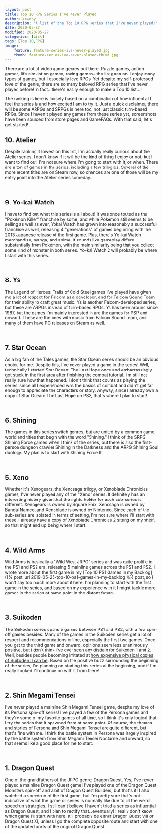 ```yaml
---
layout: post
title: Top 10 RPG Series I've Never Played
author: bsinky
description: "A list of the Top 10 RPG series that I've never played!"
date: 2020-05-27
modified: 2020-05-27
categories: [List]
tags: [Top 10,RPG]
image:
    feature: feature-series-ive-never-played.jpg
    thumb: feature-series-ive-never-played-thumb.jpg
---
```


There are a lot of video game genres out there. Puzzle games, action games, life
simulation games, racing games...the list goes on. I enjoy many types of games,
but I especially love RPGs. Yet despite my self-professed love of the genre,
there are so many beloved RPG series that I've never played before! In
fact...there's easily enough to make a Top 10 list...!

<!--more-->

The ranking is here is loosely based on a combination of how influential I feel
the series is and how excited I am to try it. Just a quick disclaimer, there
will be some ARPGs and SRPGs in here too, not just classic turn-based RPGs.
Since I haven't played any games from these series yet, screenshots have been
sourced from store pages and GameFAQs. With that said, let's get started!

## 10. Atelier

Despite ranking it lowest on this list, I'm actually really curious about the
Atelier series. I don't know if it will be the kind of thing I enjoy or not, but
I want to find out! I'm not sure where I'm going to start with it, or when.
There are a ton of games in the series, including a few trilogies. Several of
the more recent titles are on Steam now, so chances are one of those will be my
entry point into the Atelier series someday.

<figure class="third">
    <a href="https://i.imgur.com/TsgBKcE.jpg"><img src="https://i.imgur.com/TsgBKcEm.jpg" alt=""/></a>
    <a href="https://i.imgur.com/eOmkO3W.jpg"><img src="https://i.imgur.com/eOmkO3Wm.jpg" alt=""/></a>
    <a href="https://i.imgur.com/GeHfFPD.jpg"><img src="https://i.imgur.com/GeHfFPDm.jpg" alt=""/></a>
</figure>

## 9. Yo-kai Watch

I have to find out what this series is all about! It was once touted as the
"Pokémon Killer" franchise by some, and while Pokémon still seems to be selling
as well as ever, Yokai Watch has grown into reasonably a successful franchise as
well, releasing 4 "generations" of games beginning with the 2013 Japanese
release of the first game. Plus, there's Yo-kai Watch merchandise, manga, and
anime. It sounds like gameplay differs substantially from Pokémon, with the main
similarity being that you collect some kind of monster in both series. Yo-kai
Watch 2 will probably be where I start with this series.

<figure class="third">
    <a href="https://i.imgur.com/Qaco1VU.jpg"><img src="https://i.imgur.com/Qaco1VUm.jpg" alt=""/></a>
    <a href="https://i.imgur.com/ektSheQ.png"><img src="https://i.imgur.com/ektSheQm.png" alt=""/></a>
    <a href="https://i.imgur.com/g4Sr4c9.jpg"><img src="https://i.imgur.com/g4Sr4c9m.jpg" alt=""/></a>
</figure>

## 8. Ys

The Legend of Heroes: Trails of Cold Steel games I've played have given me a lot
of respect for Falcom as a developer, and for Falcom Sound Team for their
ability to craft great music. Ys is another Falcom-developed series, but these
are ARPGs instead of turn-based RPGs. Ys has been around since 1987, but the
games I'm mainly interested in are the games for PSP and onward. These are the
ones with music from Falcom Sound Team, and many of them have PC releases on
Steam as well.

<figure class="third">
    <a href="https://i.imgur.com/sHi2sbZ.jpg"><img src="https://i.imgur.com/sHi2sbZm.jpg" alt=""/></a>
    <a href="https://i.imgur.com/TZkP0di.jpg"><img src="https://i.imgur.com/TZkP0dim.jpg" alt=""/></a>
    <a href="https://i.imgur.com/aCfqkPu.jpg"><img src="https://i.imgur.com/aCfqkPum.jpg" alt=""/></a>
</figure>

## 7. Star Ocean

As a big fan of the Tales games, the Star Ocean series should be an obvious
choice for me. Despite this, I've never played a game in the series! Well,
technically I started Star Ocean: The Last Hope once and embarrassingly got
stuck in the first area after finishing the combat tutorial. I'm still not
really sure how that happened. I don't think that counts as playing the series,
since all I experienced was the basics of combat and didn't get far enough to
appreciate the characters or story. Anyway, since I already own a copy of Star
Ocean: The Last Hope on PS3, that's where I plan to start!

<figure class="third">
    <a href="https://i.imgur.com/PFpCCJV.jpg"><img src="https://i.imgur.com/PFpCCJVm.jpg" alt=""/></a>
    <a href="https://i.imgur.com/akztpim.jpg"><img src="https://i.imgur.com/akztpimm.jpg" alt=""/></a>
    <a href="https://i.imgur.com/Hyfu2XY.jpg"><img src="https://i.imgur.com/Hyfu2XYm.jpg" alt=""/></a>
</figure>

## 6. Shining

The games in this series switch genres, but are united by a common game world
and titles that begin with the word "Shining." I think of the SRPG Shining Force
games when I think of the series, but there is also the first-person dungeon
crawler Shining in the Darkness and the ARPG Shining Soul duology. My plan is to
start with Shining Force II!

<figure class="third">
    <a href="https://i.imgur.com/CNTkFuA.jpg"><img src="https://i.imgur.com/CNTkFuAm.jpg" alt=""/></a>
    <a href="https://i.imgur.com/kztn3gY.jpg"><img src="https://i.imgur.com/kztn3gYm.jpg" alt=""/></a>
    <a href="https://i.imgur.com/43tqKeU.jpg"><img src="https://i.imgur.com/43tqKeUm.jpg" alt=""/></a>
</figure>

## 5. Xeno

Whether it's Xenogears, the Xenosaga trilogy, or Xenoblade Chronicles games,
I've never played any of the "Xeno" series. It definitely has an interesting
history given that the rights holder for each sub-series is different. Xenogears
is owned by Square Enix, Xenosaga is owned by Bandai Namco, and Xenoblade is
owned by Nintendo. Since each of the sub-series are isolated in terms of
setting, I'm not sure where I'll start with these. I already have a copy of
Xenoblade Chronicles 2 sitting on my shelf, so that might end up being where I
start.

<figure class="third">
    <a href="https://i.imgur.com/4oaUiec.jpg"><img src="https://i.imgur.com/4oaUiecm.jpg" alt=""/></a>
    <a href="https://i.imgur.com/QEuv2Dv.jpg"><img src="https://i.imgur.com/QEuv2Dvm.jpg" alt=""/></a>
    <a href="https://i.imgur.com/JUyCNqR.jpg"><img src="https://i.imgur.com/JUyCNqRm.jpg" alt=""/></a>
</figure>

## 4. Wild Arms

Wild Arms is basically a "Wild West JRPG" series and was quite prolific in the
PS1 and PS2 era, releasing 5 mainline games across the PS1 and PS2. I wrote more
about the first game in my [Top 10 PS1 Games in my Backlog]({% post_url
2019-05-25-top-10-ps1-games-in-my-backlog %}) post, so I won't say too much more
about it here. I'm planning to start with the first game in the series, and
based on my experience with it I might tackle more games in the series at some
point in the distant future.

<figure class="third">
    <a href="https://i.imgur.com/PVDLEG1.jpg"><img src="https://i.imgur.com/PVDLEG1m.jpg" alt=""/></a>
    <a href="https://i.imgur.com/s1d1Ybs.jpg"><img src="https://i.imgur.com/s1d1Ybsm.jpg" alt=""/></a>
    <a href="https://i.imgur.com/O5dNm3A.jpg"><img src="https://i.imgur.com/O5dNm3Am.jpg" alt=""/></a>
</figure>

## 3. Suikoden

The Suikoden series spans 5 games between PS1 and PS2, with a few spin-off games
besides. Many of the games in the Suikoden series get a lot of respect and
recommendations online, especially the first two games. Once you get to the
third game and onward, opinions seem less unanimously positive, but I don't
think I've ever seen any disdain for Suikoden 1 and 2. Well, besides people
becoming irritated at [how expensive physical copies of Suikoden II can
be](https://www.pricecharting.com/game/playstation/suikoden-ii). Based on the
positive buzz surrounding the beginning of the series, I'm planning on starting
this series at the beginning, and if I'm really hooked I'll continue on with it
from there!

<figure class="third">
    <a href="https://i.imgur.com/eegLNMf.jpg"><img src="https://i.imgur.com/eegLNMfm.jpg" alt=""/></a>
    <a href="https://i.imgur.com/QySv51c.jpg"><img src="https://i.imgur.com/QySv51cm.jpg" alt=""/></a>
    <a href="https://i.imgur.com/XLunnOd.jpg"><img src="https://i.imgur.com/XLunnOdm.jpg" alt=""/></a>
</figure>

## 2. Shin Megami Tensei

I've never played a mainline Shin Megami Tensei game, despite my love of its
Persona spin-off series! I've played a few of the Persona games and they're some
of my favorite games of all time, so I think it's only logical that I try the
series that it spawned from at some point. Of course, the themes and stories of
Persona and Shin Megami Tensei are quite different, but that's fine with me. I
think the battle system in Persona was largely inspired by the battle system
from Shin Megami Tensei Nocturne and onward, so that seems like a good place for
me to start.

<figure class="third">
    <a href="https://i.imgur.com/yaqJRjf.jpg"><img src="https://i.imgur.com/yaqJRjfm.jpg" alt=""/></a>
    <a href="https://i.imgur.com/bN91z6x.jpg"><img src="https://i.imgur.com/bN91z6xm.jpg" alt=""/></a>
    <a href="https://i.imgur.com/YLW2YXP.jpg"><img src="https://i.imgur.com/YLW2YXPm.jpg" alt=""/></a>
</figure>

## 1. Dragon Quest

One of the grandfathers of the JRPG genre: Dragon Quest. Yes, I've never played
a mainline Dragon Quest game! I've played one of the Dragon Quest Monsters
spin-off and a bit of Dragon Quest Builders, but that's it! I also watched a
speedrun of the first game, but I'm pretty sure that's not indicative of what
the game or series is normally like due to all the weird speedrun strategies. I
still can't believe I haven't tried a series as influential as Dragon Quest, and
I plan to rectify that...eventually! I really don't know which game I'll start
with here. It'll probably be either Dragon Quest VIII or Dragon Quest XI, unless
I go the complete opposite route and start with one of the updated ports of the
original Dragon Quest.

<figure class="third">
    <a href="https://i.imgur.com/HAOdxPR.jpg"><img src="https://i.imgur.com/HAOdxPRm.jpg" alt=""/></a>
    <a href="https://i.imgur.com/QbyaAqJ.jpg"><img src="https://i.imgur.com/QbyaAqJm.jpg" alt=""/></a>
    <a href="https://i.imgur.com/k9FgBrt.jpg"><img src="https://i.imgur.com/k9FgBrtm.jpg" alt=""/></a>
</figure>
